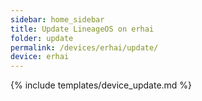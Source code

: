 ```yaml
---
sidebar: home_sidebar
title: Update LineageOS on erhai
folder: update
permalink: /devices/erhai/update/
device: erhai
---
```

{% include templates/device_update.md %}
